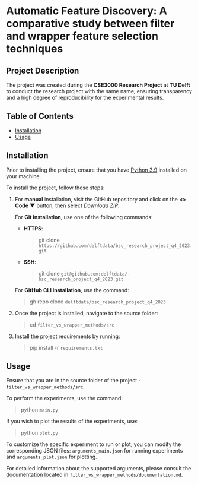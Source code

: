 # Automatic Feature Discovery: A comparative study between filter and wrapper feature selection techniques

## Project Description

The project was created during the **CSE3000 Research Project** at **TU Delft** to conduct the research project
with the same name, ensuring transparency and a high degree of reproducibility for the experimental results.

## Table of Contents

-   [Installation](#installation)
-   [Usage](#usage)

## Installation

Prior to installing the project, ensure that you have
[Python 3.9](https://www.python.org/downloads/release/python-3913/) installed on your machine.

To install the project, follow these steps:

1. For **manual** installation, visit the GitHub repository and click on the **<> Code ▼** button,
   then select _Download ZIP_.

    For **Git installation**, use one of the following commands:

    - **HTTPS**:
        > git clone `https://github.com/delftdata/bsc_research_project_q4_2023.git`
    - **SSH**:
        > git clone `git@github.com:delftdata/- bsc_research_project_q4_2023.git`

    For **GitHub CLI installation**, use the command:

    > gh repo clone `delftdata/bsc_research_project_q4_2023`

2. Once the project is installed, navigate to the source folder:

    > cd `filter_vs_wrapper_methods/src`

3. Install the project requirements by running:
    > pip install -r `requirements.txt`

## Usage

Ensure that you are in the source folder of the project - `filter_vs_wrapper_methods/src`.

To perform the experiments, use the command:

> python `main.py`

If you wish to plot the results of the experiments, use:

> python `plot.py`

To customize the specific experiment to run or plot, you can modify the corresponding JSON files:
`arguments_main.json` for running experiments and `arguments_plot.json` for plotting.

For detailed information about the supported arguments, please consult the documentation located in
`filter_vs_wrapper_methods/documentation.md`.
